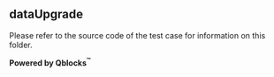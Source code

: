 ## dataUpgrade

Please refer to the source code of the test case for information on this folder.

**Powered by Qblocks<sup>&trade;</sup>**

